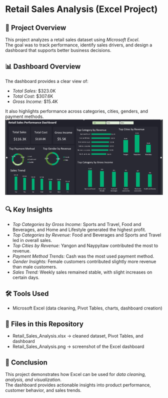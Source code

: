 # Retail Sales Analysis (Excel Project)

## 📌 Project Overview
This project analyzes a retail sales dataset using *Microsoft Excel*.  
The goal was to track performance, identify sales drivers, and design a dashboard that supports better business decisions.  

## 📊 Dashboard Overview
The dashboard provides a clear view of:
- *Total Sales:* $323.0K  
- *Total Cost:* $307.6K  
- *Gross Income:* $15.4K  

It also highlights performance across categories, cities, genders, and payment methods.  
![Retail Sales Dashboard](Retail_Sales_Analysis.png)

## 🔍 Key Insights
- *Top Categories by Gross Income:* Sports and Travel, Food and Beverages, and Home and Lifestyle generated the highest profit.  
- *Top Categories by Revenue:* Food and Beverages and Sports and Travel led in overall sales.  
- *Top Cities by Revenue:* Yangon and Naypyitaw contributed the most to revenue.  
- *Payment Method Trends:* Cash was the most used payment method.  
- *Gender Insights:* Female customers contributed slightly more revenue than male customers.  
- *Sales Trend:* Weekly sales remained stable, with slight increases on certain days.  

## 🛠 Tools Used
- Microsoft Excel (data cleaning, Pivot Tables, charts, dashboard creation)  

## 📂 Files in this Repository
- Retail_Sales_Analysis.xlsx → cleaned dataset, Pivot Tables, and dashboard  
- Retail_Sales_Analysis.png → screenshot of the Excel dashboard  

## 📢 Conclusion
This project demonstrates how Excel can be used for *data cleaning, analysis, and visualization*.  
The dashboard provides actionable insights into product performance, customer behavior, and sales trends.
